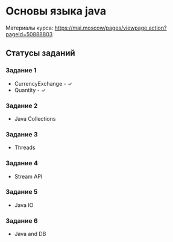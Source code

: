 # Основы языка java
Материалы курса: https://mai.moscow/pages/viewpage.action?pageId=50888803

## Статусы заданий
### Задание 1
- CurrencyExchange - ✓
- Quantity - ✓
### Задание 2
- Java Collections
### Задание 3
- Threads
### Задание 4
- Stream API
### Задание 5
- Java IO
### Задание 6
- Java and DB
